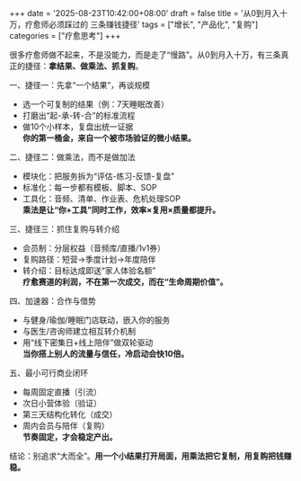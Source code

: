 +++
date = '2025-08-23T10:42:00+08:00'
draft = false
title = '从0到月入十万，疗愈师必须踩过的 三条赚钱捷径'
tags = ["增长", "产品化", "复购"]
categories = ["疗愈思考"]
+++

很多疗愈师做不起来，不是没能力，而是走了“慢路”。从0到月入十万，有三条真正的捷径：**拿结果、做乘法、抓复购**。

一、捷径一：先拿“一个结果”，再谈规模
- 选一个可复制的结果（例：7天睡眠改善）
- 打磨出“起-承-转-合”的标准流程
- 做10个小样本，复盘出统一证据  
**你的第一桶金，来自一个被市场验证的微小结果。**

二、捷径二：做乘法，而不是做加法
- 模块化：把服务拆为“评估-练习-反馈-复盘”
- 标准化：每一步都有模板、脚本、SOP
- 工具化：音频、清单、作业表、危机处理SOP  
**乘法是让“你+工具”同时工作，效率×复用×质量都提升。**

三、捷径三：抓住复购与转介绍
- 会员制：分层权益（音频库/直播/1v1券）
- 复购路径：短营→季度计划→年度陪伴
- 转介绍：目标达成即送“家人体验名额”  
**疗愈赛道的利润，不在第一次成交，而在“生命周期价值”。**

四、加速器：合作与借势
- 与健身/瑜伽/睡眠门店联动，嵌入你的服务
- 与医生/咨询师建立相互转介机制
- 用“线下密集日+线上陪伴”做双轮驱动  
**当你搭上别人的流量与信任，冷启动会快10倍。**

五、最小可行商业闭环
- 每周固定直播（引流）
- 次日小营体验（验证）
- 第三天结构化转化（成交）
- 周内会员与陪伴（复购）  
**节奏固定，才会稳定产出。**

结论：别追求“大而全”。**用一个小结果打开局面，用乘法把它复制，用复购把钱赚稳。**